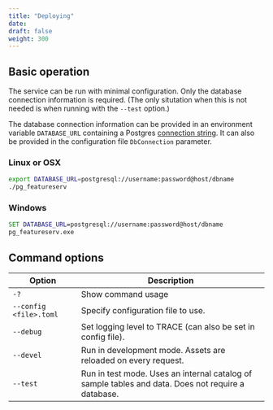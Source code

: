 ```yaml
---
title: "Deploying"
date:
draft: false
weight: 300
---
```


## Basic operation

The service can be run with minimal configuration.
Only the database connection information is required.
(The only situtation when this is not needed is when
running with the `--test` option.)

The database connection information can be provided in an environment variable
`DATABASE_URL` containing a Postgres [connection string](https://www.postgresql.org/docs/12/libpq-connect.html#LIBPQ-CONNSTRING).
It can also be provided in the configuration file `DbConnection` parameter.

### Linux or OSX

```sh
export DATABASE_URL=postgresql://username:password@host/dbname
./pg_featureserv
```

### Windows

```bat
SET DATABASE_URL=postgresql://username:password@host/dbname
pg_featureserv.exe
```

## Command options

|  Option  |  Description  |
|-------------|-----------|
| `-?` | Show command usage |
| `--config <file>.toml` | Specify configuration file to use. |
| `--debug` | Set logging level to TRACE (can also be set in config file). |
| `--devel`| Run in development mode.  Assets are reloaded on every request. |
| `--test` | Run in test mode.  Uses an internal catalog of sample tables and data.  Does not require a database. |
